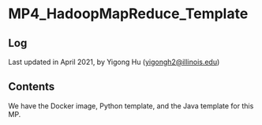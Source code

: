 # MP4_HadoopMapReduce_Template

## Log 
Last updated in April 2021, by Yigong Hu (yigongh2@illinois.edu)

## Contents
We have the Docker image, Python template, and the Java template for this MP.
